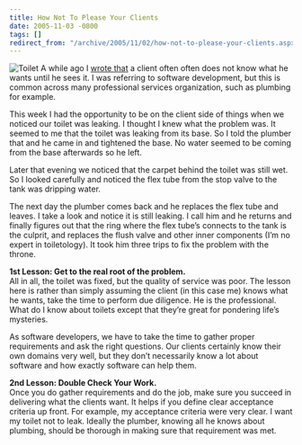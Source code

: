 ```yaml
---
title: How Not To Please Your Clients
date: 2005-11-03 -0800
tags: []
redirect_from: "/archive/2005/11/02/how-not-to-please-your-clients.aspx/"
---
```


![Toilet](https://haacked.com/images/toilet.jpg) A while ago I [wrote
that](https://haacked.com/archive/2005/08/18/9536.aspx) a client often
often does not know what he wants until he sees it. I was referring to
software development, but this is common across many professional
services organization, such as plumbing for example.

This week I had the opportunity to be on the client side of things when
we noticed our toilet was leaking. I thought I knew what the problem
was. It seemed to me that the toilet was leaking from its base. So I
told the plumber that and he came in and tightened the base. No water
seemed to be coming from the base afterwards so he left.

Later that evening we noticed that the carpet behind the toilet was
still wet. So I looked carefully and noticed the flex tube from the stop
valve to the tank was dripping water.

The next day the plumber comes back and he replaces the flex tube and
leaves. I take a look and notice it is still leaking. I call him and he
returns and finally figures out that the ring where the flex tube’s
connects to the tank is the culprit, and replaces the flush valve and
other inner components (I’m no expert in toiletology). It took him three
trips to fix the problem with the throne.

**1st Lesson: Get to the real root of the problem.**\
 All in all, the toilet was fixed, but the quality of service was poor.
The lesson here is rather than simply assuming the client (in this case
me) knows what he wants, take the time to perform due diligence. He is
the professional. What do I know about toilets except that they’re great
for pondering life’s mysteries.

As software developers, we have to take the time to gather proper
requirements and ask the right questions. Our clients certainly know
their own domains very well, but they don’t necessarily know a lot about
software and how exactly software can help them.

**2nd Lesson: Double Check Your Work.**\
 Once you do gather requirements and do the job, make sure you succeed
in delivering what the clients want. It helps if you define clear
acceptance criteria up front. For example, my acceptance criteria were
very clear. I want my toilet not to leak. Ideally the plumber, knowing
all he knows about plumbing, should be thorough in making sure that
requirement was met.

